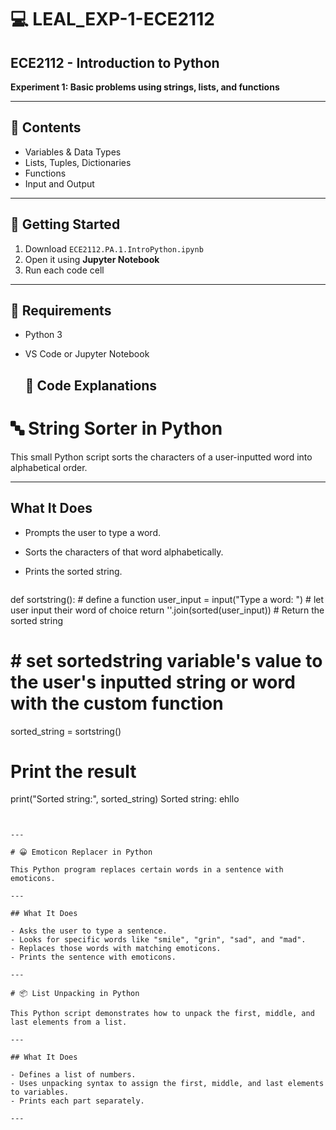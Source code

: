 # 💻 LEAL_EXP-1-ECE2112

## ECE2112 - Introduction to Python 
**Experiment 1: Basic problems using strings, lists, and functions**

---

## 📂 Contents
- Variables & Data Types  
- Lists, Tuples, Dictionaries  
- Functions  
- Input and Output  

---

## 🚀 Getting Started
1. Download `ECE2112.PA.1.IntroPython.ipynb`
2. Open it using **Jupyter Notebook**
3. Run each code cell

---

## 🧰 Requirements
- Python 3  
- VS Code or Jupyter Notebook

  ## 🧾 Code Explanations

# 🔤 String Sorter in Python

This small Python script sorts the characters of a user-inputted word into alphabetical order.

---

## What It Does

- Prompts the user to type a word.
- Sorts the characters of that word alphabetically.
- Prints the sorted string.

  ```python
def sortstring():  # define a function
    user_input = input("Type a word: ")  # let user input their word of choice
    return ''.join(sorted(user_input))   # Return the sorted string
# # set sortedstring variable's value to the user's inputted string or word with the custom function
sorted_string = sortstring()
# Print the result
print("Sorted string:", sorted_string)
Sorted string: ehllo
```


---

# 😀 Emoticon Replacer in Python

This Python program replaces certain words in a sentence with emoticons.

---

## What It Does

- Asks the user to type a sentence.
- Looks for specific words like "smile", "grin", "sad", and "mad".
- Replaces those words with matching emoticons.
- Prints the sentence with emoticons.

---

# 📦 List Unpacking in Python

This Python script demonstrates how to unpack the first, middle, and last elements from a list.

---

## What It Does

- Defines a list of numbers.
- Uses unpacking syntax to assign the first, middle, and last elements to variables.
- Prints each part separately.

---

